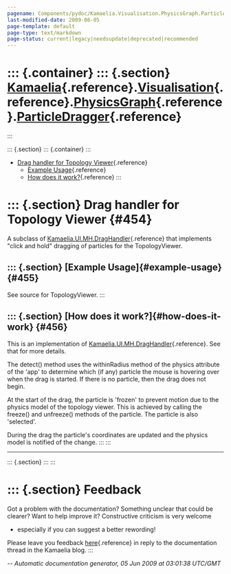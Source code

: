 ```yaml
---
pagename: Components/pydoc/Kamaelia.Visualisation.PhysicsGraph.ParticleDragger
last-modified-date: 2009-06-05
page-template: default
page-type: text/markdown
page-status: current|legacy|needsupdate|deprecated|recommended
---
```

::: {.container}
::: {.section}
[Kamaelia](/Components/pydoc/Kamaelia.html){.reference}.[Visualisation](/Components/pydoc/Kamaelia.Visualisation.html){.reference}.[PhysicsGraph](/Components/pydoc/Kamaelia.Visualisation.PhysicsGraph.html){.reference}.[ParticleDragger](/Components/pydoc/Kamaelia.Visualisation.PhysicsGraph.ParticleDragger.html){.reference}
===================================================================================================================================================================================================================================================================================================================================
:::

::: {.section}
::: {.container}
:::

-   [Drag handler for Topology Viewer](#454){.reference}
    -   [Example Usage](#455){.reference}
    -   [How does it work?](#456){.reference}
:::

::: {.section}
Drag handler for Topology Viewer {#454}
================================

A subclass of
[Kamaelia.UI.MH.DragHandler](/Components/pydoc/Kamaelia.UI.MH.DragHandler.html){.reference}
that implements \"click and hold\" dragging of particles for the
TopologyViewer.

::: {.section}
[Example Usage]{#example-usage} {#455}
-------------------------------

See source for TopologyViewer.
:::

::: {.section}
[How does it work?]{#how-does-it-work} {#456}
--------------------------------------

This is an implementation of
[Kamaelia.UI.MH.DragHandler](/Components/pydoc/Kamaelia.UI.MH.DragHandler.html){.reference}.
See that for more details.

The detect() method uses the withinRadius method of the physics
attribute of the \'app\' to determine which (if any) particle the mouse
is hovering over when the drag is started. If there is no particle, then
the drag does not begin.

At the start of the drag, the particle is \'frozen\' to prevent motion
due to the physics model of the topology viewer. This is achieved by
calling the freeze() and unfreeze() methods of the particle. The
particle is also \'selected\'.

During the drag the particle\'s coordinates are updated and the physics
model is notified of the change.
:::
:::

------------------------------------------------------------------------

::: {.section}
:::
:::

::: {.section}
Feedback
========

Got a problem with the documentation? Something unclear that could be
clearer? Want to help improve it? Constructive criticism is very welcome
- especially if you can suggest a better rewording!

Please leave you feedback
[here](../../../cgi-bin/blog/blog.cgi?rm=viewpost&nodeid=1142023701){.reference}
in reply to the documentation thread in the Kamaelia blog.
:::

*\-- Automatic documentation generator, 05 Jun 2009 at 03:01:38 UTC/GMT*
